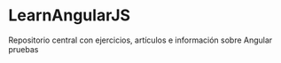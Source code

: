 LearnAngularJS
==============

Repositorio central con ejercicios, artículos e información sobre Angular
pruebas